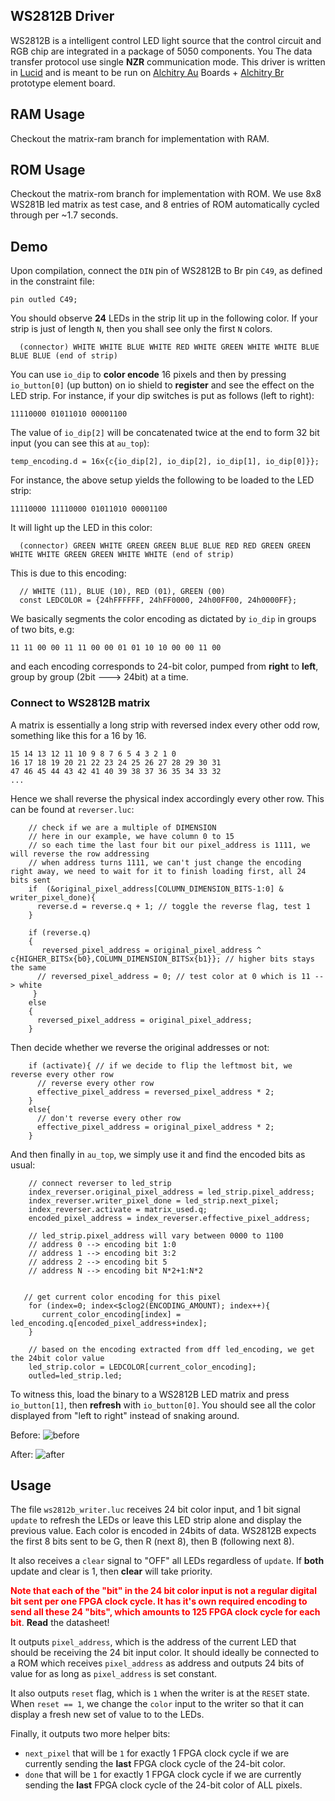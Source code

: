 ## WS2812B Driver

WS2812B is a intelligent control LED light source that the control circuit and RGB chip are integrated in a package of 5050 components. You The data transfer protocol use single **NZR** communication mode. This driver is written in [Lucid](https://alchitry.com/lucid) and is meant to be run on [Alchitry Au](https://www.sparkfun.com/products/16527) Boards + [Alchitry Br](https://www.sparkfun.com/products/16524) prototype element board.

## RAM Usage

Checkout the matrix-ram branch for implementation with RAM.

## ROM Usage

Checkout the matrix-rom branch for implementation with ROM. We use 8x8 WS281B led matrix as test case, and 8 entries of ROM automatically cycled through per ~1.7 seconds.

## Demo

Upon compilation, connect the `DIN` pin of WS2812B to Br pin `C49`, as defined in the constraint file:

```
pin outled C49;
```

You should observe **24** LEDs in the strip lit up in the following color. If your strip is just of length `N`, then you shall see only the first `N` colors.

```
  (connector) WHITE WHITE BLUE WHITE RED WHITE GREEN WHITE WHITE BLUE BLUE BLUE (end of strip)
```

You can use `io_dip` to **color encode** 16 pixels and then by pressing `io_button[0]` (up button) on io shield to **register** and see the effect on the LED strip. For instance, if your dip switches is put as follows (left to right):

```
11110000 01011010 00001100
```

The value of `io_dip[2]` will be concatenated twice at the end to form 32 bit input (you can see this at `au_top`):

```
temp_encoding.d = 16x{c{io_dip[2], io_dip[2], io_dip[1], io_dip[0]}};
```

For instance, the above setup yields the following to be loaded to the LED strip:

```
11110000 11110000 01011010 00001100
```

It will light up the LED in this color:

```
  (connector) GREEN WHITE GREEN GREEN BLUE BLUE RED RED GREEN GREEN WHITE WHITE GREEN GREEN WHITE WHITE (end of strip)
```

This is due to this encoding:

```
  // WHITE (11), BLUE (10), RED (01), GREEN (00)
  const LEDCOLOR = {24hFFFFFF, 24hFF0000, 24h00FF00, 24h0000FF};
```

We basically segments the color encoding as dictated by `io_dip` in groups of two bits, e.g:

```
11 11 00 00 11 11 00 00 01 01 10 10 00 00 11 00
```

and each encoding corresponds to 24-bit color, pumped from **right** to **left**, group by group (2bit ---> 24bit) at a time.

### Connect to WS2812B matrix

A matrix is essentially a long strip with reversed index every other odd row, something like this for a 16 by 16.

```
15 14 13 12 11 10 9 8 7 6 5 4 3 2 1 0
16 17 18 19 20 21 22 23 24 25 26 27 28 29 30 31
47 46 45 44 43 42 41 40 39 38 37 36 35 34 33 32
...
```

Hence we shall reverse the physical index accordingly every other row. This can be found at `reverser.luc`:

```
    // check if we are a multiple of DIMENSION
    // here in our example, we have column 0 to 15
    // so each time the last four bit our pixel_address is 1111, we will reverse the row addressing
    // when address turns 1111, we can't just change the encoding right away, we need to wait for it to finish loading first, all 24 bits sent
    if  (&original_pixel_address[COLUMN_DIMENSION_BITS-1:0] & writer_pixel_done){
      reverse.d = reverse.q + 1; // toggle the reverse flag, test 1
    }

    if (reverse.q)
    {
       reversed_pixel_address = original_pixel_address ^ c{HIGHER_BITSx{b0},COLUMN_DIMENSION_BITSx{b1}}; // higher bits stays the same
      // reversed_pixel_address = 0; // test color at 0 which is 11 --> white
     }
    else
    {
      reversed_pixel_address = original_pixel_address;
    }

```

Then decide whether we reverse the original addresses or not:

```
    if (activate){ // if we decide to flip the leftmost bit, we reverse every other row
      // reverse every other row
      effective_pixel_address = reversed_pixel_address * 2;
    }
    else{
      // don't reverse every other row
      effective_pixel_address = original_pixel_address * 2;
    }
```

And then finally in `au_top`, we simply use it and find the encoded bits as usual:

```
    // connect reverser to led_strip
    index_reverser.original_pixel_address = led_strip.pixel_address;
    index_reverser.writer_pixel_done = led_strip.next_pixel;
    index_reverser.activate = matrix_used.q;
    encoded_pixel_address = index_reverser.effective_pixel_address;

    // led_strip.pixel_address will vary between 0000 to 1100
    // address 0 --> encoding bit 1:0
    // address 1 --> encoding bit 3:2
    // address 2 --> encoding bit 5
    // address N --> encoding bit N*2+1:N*2


   // get current color encoding for this pixel
    for (index=0; index<$clog2(ENCODING_AMOUNT); index++){
       current_color_encoding[index] = led_encoding.q[encoded_pixel_address+index];
    }

    // based on the encoding extracted from dff led_encoding, we get the 24bit color value
    led_strip.color = LEDCOLOR[current_color_encoding];
    outled=led_strip.led;
```

To witness this, load the binary to a WS2812B LED matrix and press `io_button[1]`, then **refresh** with `io_button[0]`. You should see all the color displayed from "left to right" instead of snaking around.

Before:
![before](images/before.png)

After:
![after](images/after.png)

## Usage

The file `ws2812b_writer.luc` receives 24 bit color input, and 1 bit signal `update` to refresh the LEDs or leave this LED strip alone and display the previous value. Each color is encoded in 24bits of data. WS2812B expects the first 8 bits sent to be G, then R (next 8), then B (following next 8).

It also receives a `clear` signal to "OFF" all LEDs regardless of `update`. If **both** update and clear is 1, then **clear** will take priority.

<span style="color:red; font-weight: bold;">Note that each of the "bit" in the 24 bit color input is not a regular digital bit sent per one FPGA clock cycle. It has it's own required encoding to send all these 24 "bits", which amounts to 125 FPGA clock cycle for each bit</span>. **Read** the datasheet!

It outputs `pixel_address`, which is the address of the current LED that should be receiving the 24 bit input color. It should ideally be connected to a ROM which receives `pixel_address` as address and outputs 24 bits of value for as long as `pixel_address` is set constant.

It also outputs `reset` flag, which is `1` when the writer is at the `RESET` state. When `reset == 1`, we change the `color` input to the writer so that it can display a fresh new set of value to to the LEDs.

Finally, it outputs two more helper bits:

- `next_pixel` that will be `1` for exactly 1 FPGA clock cycle if we are currently sending the **last** FPGA clock cycle of the 24-bit color.
- `done` that will be `1` for exactly 1 FPGA clock cycle if we are currently sending the **last** FPGA clock cycle of the 24-bit color of ALL pixels.
